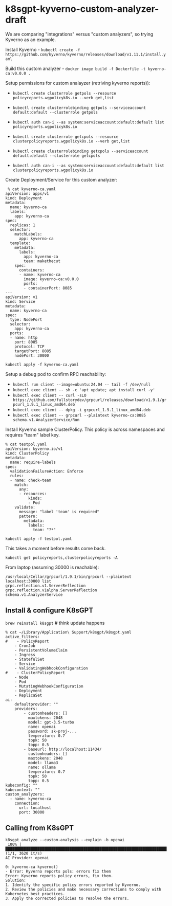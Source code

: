 # k8sgpt-kyverno-custom-analyzer-draft
We are comparing "integrations" versus "custom analyzers", so trying Kyverno as an example.

Install Kyverno - `kubectl create -f https://github.com/kyverno/kyverno/releases/download/v1.11.1/install.yaml`

Build this custom analyzer - `docker image build -f Dockerfile -t kyverno-ca:v0.0.0 .`

Setup permissions for custom analayzer (retriving kyverno reports)):

- `kubectl create clusterrole getpols --resource policyreports.wgpolicyk8s.io --verb get,list`
- `kubectl create clusterrolebinding getpols --serviceaccount default:default --clusterrole getpols`
- `kubectl auth can-i --as system:serviceaccount:default:default list policyreports.wgpolicyk8s.io`

- `kubectl create clusterrole getcpols --resource clusterpolicyreports.wgpolicyk8s.io --verb get,list`
- `kubectl create clusterrolebinding getcpols --serviceaccount default:default --clusterrole getcpols`
- `kubectl auth can-i --as system:serviceaccount:default:default list clusterpolicyreports.wgpolicyk8s.io`

Create Deployment/Service for this custom analyzer:

```
 % cat kyverno-ca.yaml 
apiVersion: apps/v1
kind: Deployment
metadata:
  name: kyverno-ca
  labels:
    app: kyverno-ca
spec:
  replicas: 1
  selector:
    matchLabels:
      app: kyverno-ca
  template:
    metadata:
      labels:
        app: kyverno-ca
        team: makethecut
    spec:
      containers:
      - name: kyverno-ca
        image: kyverno-ca:v0.0.0
        ports:
        - containerPort: 8085
---
apiVersion: v1
kind: Service
metadata:
  name: kyverno-ca
spec:
  type: NodePort   
  selector:
    app: kyverno-ca
  ports:
  - name: http
    port: 8085
    protocol: TCP
    targetPort: 8085
    nodePort: 30000
```

`kubectl apply -f kyverno-ca.yaml`


Setup a debug pod to confirm RPC reachability:

- `kubectl run client --image=ubuntu:24.04 -- tail -f /dev/null`
- `kubectl exec client -- sh -c 'apt update; apt install curl -y'`
- `kubectl exec client -- curl -sLO https://github.com/fullstorydev/grpcurl/releases/download/v1.9.1/grpcurl_1.9.1_linux_amd64.deb`
- `kubectl exec client -- dpkg -i grpcurl_1.9.1_linux_amd64.deb`
- `kubectl exec client -- grpcurl --plaintext kyverno-ca:8085 schema.v1.AnalyzerService/Run`

Install Kyverno sample ClusterPolicy. This policy is across namespaces and requires "team" label key.

```
% cat testpol.yaml                                         
apiVersion: kyverno.io/v1
kind: ClusterPolicy
metadata:
  name: require-labels
spec:
  validationFailureAction: Enforce
  rules:
  - name: check-team
    match:
      any:
      - resources:
          kinds:
          - Pod
    validate:
      message: "label 'team' is required"
      pattern:
        metadata:
          labels:
            team: "?*"

kubectl apply -f testpol.yaml
```

This takes a moment before results come back.

`kubectl get policyreports,clusterpolicyreports -A`

From laptop (assuming 30000 is reachable):

```
/usr/local/Cellar/grpcurl/1.9.1/bin/grpcurl --plaintext localhost:30000 list
grpc.reflection.v1.ServerReflection
grpc.reflection.v1alpha.ServerReflection
schema.v1.AnalyzerService
```


## Install & configure K8sGPT

`brew reinstall k8sgpt` # think update happens

```
% cat ~/Library/Application\ Support/k8sgpt/k8sgpt.yaml
active_filters:
#    - PolicyReport
    - CronJob
    - PersistentVolumeClaim
    - Ingress
    - StatefulSet
    - Service
    - ValidatingWebhookConfiguration
#    - ClusterPolicyReport
    - Node
    - Pod
    - MutatingWebhookConfiguration
    - Deployment
    - ReplicaSet
ai:
    defaultprovider: ""
    providers:
        - customheaders: []
          maxtokens: 2048
          model: gpt-3.5-turbo
          name: openai
          password: sk-proj-...
          temperature: 0.7
          topk: 50
          topp: 0.5
        - baseurl: http://localhost:11434/
          customheaders: []
          maxtokens: 2048
          model: llama3
          name: ollama
          temperature: 0.7
          topk: 50
          topp: 0.5
kubeconfig: ""
kubecontext: ""
custom_analyzers:
  - name: kyverno-ca 
    connection:
      url: localhost
      port: 30000
```

## Calling from K8sGPT

```
k8sgpt analyze --custom-analysis --explain -b openai
 100% |█████████████████████████████████████████████████████████████████████████████████████████| (1/1, 3620 it/s)        
AI Provider: openai

0: kyverno-ca kyverno()
- Error: Kyverno reports pols: errors fix them
Error: Kyverno reports policy errors, fix them.
Solution: 
1. Identify the specific policy errors reported by Kyverno.
2. Review the policies and make necessary corrections to comply with Kubernetes best practices.
3. Apply the corrected policies to resolve the errors.
```
